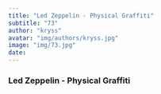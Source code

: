```yaml
---
title: "Led Zeppelin - Physical Graffiti"
subtitle: "73"
author: "kryss"
avatar: "img/authors/kryss.jpg"
image: "img/73.jpg"
date:
---
```


### Led Zeppelin - Physical Graffiti
